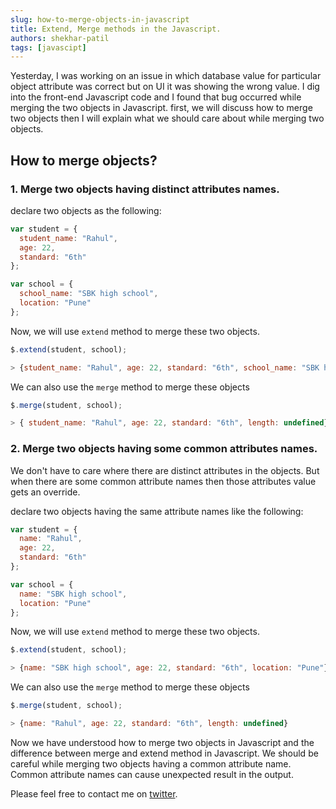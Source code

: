 ```yaml
---
slug: how-to-merge-objects-in-javascript
title: Extend, Merge methods in the Javascript.
authors: shekhar-patil
tags: [javascipt]
---
```


Yesterday, I was working on an issue in which database value for particular object attribute was correct but on UI it was showing the wrong value. I dig into the front-end Javascript code and I found that bug occurred while merging the two objects in Javascript. first, we will discuss how to merge two objects then I will explain what we should care about while merging two objects.

## How to merge objects?

### 1. Merge two objects having distinct attributes names.

declare two objects as the following:
```javascript
var student = { 
  student_name: "Rahul", 
  age: 22, 
  standard: "6th" 
};

var school = { 
  school_name: "SBK high school", 
  location: "Pune" 
};


```

Now, we will use `extend` method to merge these two objects.

```javascript
$.extend(student, school);

> {student_name: "Rahul", age: 22, standard: "6th", school_name: "SBK high school", location: "Pune"}
```

We can also use the `merge` method to merge these objects

```javascript
$.merge(student, school);

> { student_name: "Rahul", age: 22, standard: "6th", length: undefined}
```

### 2. Merge two objects having some common attributes names.

We don't have to care where there are distinct attributes in the objects. But when there are some common attribute names then those attributes value gets an override.


declare two objects having the same attribute names like the following:
```javascript
var student = { 
  name: "Rahul", 
  age: 22, 
  standard: "6th" 
};

var school = { 
  name: "SBK high school", 
  location: "Pune" 
};


```

Now, we will use `extend` method to merge these two objects.

```javascript
$.extend(student, school);

> {name: "SBK high school", age: 22, standard: "6th", location: "Pune"}
```

We can also use the `merge` method to merge these objects

```javascript
$.merge(student, school);

> {name: "Rahul", age: 22, standard: "6th", length: undefined}
```

Now we have understood how to merge two objects in Javascript and the difference between merge and extend method in Javascript. We should be careful while merging two objects having a common attribute name. Common attribute names can cause unexpected result in the output.

Please feel free to contact me on [twitter](https://twitter.com/Shekharpatil95).  